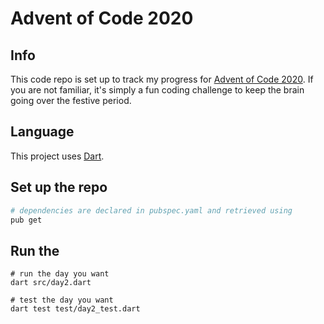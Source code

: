 # Advent of Code 2020

## Info

This code repo is set up to track my progress for [Advent of Code 2020](https://adventofcode.com/2020). If you are not familiar, it's simply a fun coding challenge to keep the brain going over the festive period. 

## Language

This project uses [Dart](https://dart.dev/get-dart). 

## Set up the repo
```sh
# dependencies are declared in pubspec.yaml and retrieved using
pub get
```

## Run the 
```shell script
# run the day you want
dart src/day2.dart

# test the day you want
dart test test/day2_test.dart

```
